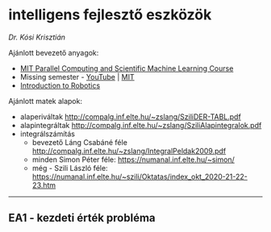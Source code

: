 # intelligens fejlesztő eszközök

*Dr. Kósi Krisztián*


Ajánlott bevezető anyagok:
- [MIT Parallel Computing and Scientific Machine Learning Course](https://www.youtube.com/watch?v=3IoqyXmAAkU&list=PLCAl7tjCwWyGjdzOOnlbGnVNZk0kB8VSa)
- Missing semester - [YouTube](https://www.youtube.com/watch?v=Z56Jmr9Z34Q&list=PLyzOVJj3bHQuloKGG59rS43e29ro7I57J) | [MIT](https://missing.csail.mit.edu/2020/course-shell/)
- [Introduction to Robotics](https://www.youtube.com/watch?v=0yD3uBshJB0&list=PL65CC0384A1798ADF)

Ajánlott matek alapok:
- alaperiváltak http://compalg.inf.elte.hu/~zslang/SziliDER-TABL.pdf
- alapintegráltak http://compalg.inf.elte.hu/~zslang/SziliAlapintegralok.pdf
- integrálszámítás 
  - bevezető Láng Csabáné féle http://compalg.inf.elte.hu/~zslang/IntegralPeldak2009.pdf
  - minden Simon Péter féle:   https://numanal.inf.elte.hu/~simon/
  - még - Szili László féle:   https://numanal.inf.elte.hu/~szili/Oktatas/index_okt_2020-21-22-23.htm


-------------------------------------


## EA1 - kezdeti érték probléma
